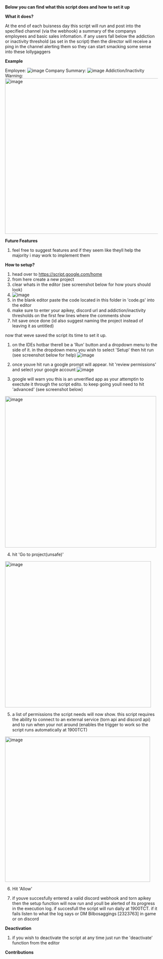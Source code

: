 __**Below you can find what this script does and how to set it up**__

__**What it does?**__

At the end of each buisness day this script will run and post into the specified channel (via the webhook) a summary of the companys employees and basic sales infomation. if any users fall below the addiction or inactivity threshold (as set in the script) then the director will receive a ping in the channel alerting them so they can start smacking some sense into these lollygaggers  

__Example__

Employee: ![image](https://github.com/BillyBourbon/Torn-Scripts-GAS/assets/87441988/70755ef6-75da-4df3-b9c8-09e0f59ef6c2)
Company Summary: ![image](https://github.com/BillyBourbon/Torn-Scripts-GAS/assets/87441988/dc68b6db-5a16-40c7-b280-75ffb72ae711)
Addiction/Inactivity Warning: <img width="512" alt="image" src="https://github.com/BillyBourbon/Torn-Scripts-GAS/assets/87441988/b68e7e65-89d6-4210-9488-0fdc005be839">

__**Future Features**__

1. feel free to suggest features and if they seem like theyll help the majority i may work to implement them
   
__**How to setup?**__

1. head over to https://script.google.com/home
2. from here create a new project
3. clear whats in the editor (see screenshot below for how yours should look)
4. ![image](https://github.com/BillyBourbon/Torn-Scripts-GAS/assets/87441988/93e07c4c-aebb-429f-8b1d-b1d669f09ece)
5. in the blank editor paste the code located in this folder in 'code.gs' into the editor 
6. make sure to enter your apikey, discord url and addiction/inactivity thresholds on the first few lines where the comments show
7. hit save once done (id also suggest naming the project instead of leaving it as untitled)

now that weve saved the script its time to set it up.

1. on the IDEs hotbar therell be a 'Run' button and a dropdown menu to the side of it. in the dropdown menu you wish to select 'Setup' then hit run (see screenshot below for help)
![image](https://github.com/BillyBourbon/Torn-Scripts-GAS/assets/87441988/5f9f8613-0bf1-431b-be85-0197d9ffde99)

2. once youve hit run a google prompt will appear. hit 'review permissions' and select your google account
![image](https://github.com/BillyBourbon/Torn-Scripts-GAS/assets/87441988/9d38f346-862f-46ba-b413-849c2d417f1c)

3. google will warn you this is an unverified app as your attemptin to exectute it through the script edito. to keep going youll need to hit 'advanced' (see screenshot below)
<img width="498" alt="image" src="https://github.com/BillyBourbon/Torn-Scripts-GAS/assets/87441988/dbedaf5a-ad5a-431d-b8a2-6d1dac8c40e4">

4. hit 'Go to project(unsafe)'
<img width="481" alt="image" src="https://github.com/BillyBourbon/Torn-Scripts-GAS/assets/87441988/7d528e47-ade8-4b0d-93db-1476bbcdbe1d">

5. a list of permissions the script needs will now show. this script requires the ability to connect to an external service (torn api and discord api) and to run  when your not around (enables the trigger to work so the script runs automatically at 1900TCT)
<img width="478" alt="image" src="https://github.com/BillyBourbon/Torn-Scripts-GAS/assets/87441988/4cb89889-fb98-48ba-acf4-b5d573c0d1cb">

6. Hit 'Allow'

7. if youve succesfully entered a valid discord webhook and torn apikey then the setup function will now run and youll be alerted of its progress in the execution log. if succesfull the script will run daily at 1900TCT. if it fails listen to what the log says or DM Bilbosaggings [2323763] in game or on discord

__**Deactivation**__

1. if you wish to deactivate the script at any time just run the 'deactivate' function from the editor

__Contributions__


